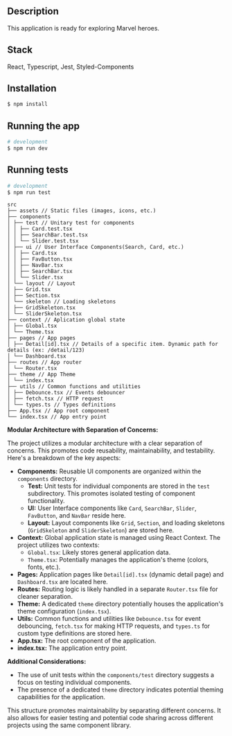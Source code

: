 ## Description

This application is ready for exploring Marvel heroes.

## Stack

React, Typescript, Jest, Styled-Components

## Installation

```bash
$ npm install
```

## Running the app

```bash
# development
$ npm run dev
```

## Running tests

```bash
# development
$ npm run test
```
```
src
├── assets // Static files (images, icons, etc.)
├── components
│ ├── test // Unitary test for components
│ │ ├── Card.test.tsx
│ │ ├── SearchBar.test.tsx
│ │ └── Slider.test.tsx  
│ ├── ui // User Interface Components(Search, Card, etc.)
│ │ ├── Card.tsx
│ │ ├── FavButton.tsx
│ │ ├── NavBar.tsx
│ │ ├── SearchBar.tsx
│ │ └── Slider.tsx
│ └── layout // Layout
│ ├── Grid.tsx
│ ├── Section.tsx
│ └── skeleton // Loading skeletons
│ ├── GridSkeleton.tsx
│ └── SliderSkeleton.tsx
├── context // Aplication global state
│ ├── Global.tsx  
│ └── Theme.tsx
├── pages // App pages
│ ├── Detail[id].tsx // Details of a specific item. Dynamic path for details (ex: /detail/123)
│ └── Dashboard.tsx  
├── routes // App router
│ └── Router.tsx  
├── theme // App Theme
│ └── index.tsx
├── utils // Common functions and utilities
│ ├── Debounce.tsx // Events debouncer
│ ├── fetch.tsx // HTTP request
│ └── types.ts // Types definitions
├── App.tsx // App root component
└── index.tsx // App entry point
```
**Modular Architecture with Separation of Concerns:**

The project utilizes a modular architecture with a clear separation of concerns. This promotes code reusability, maintainability, and testability. Here's a breakdown of the key aspects:

- **Components:** Reusable UI components are organized within the `components` directory.
  - **Test:** Unit tests for individual components are stored in the `test` subdirectory. This promotes isolated testing of component functionality.
  - **UI:** User Interface components like `Card`, `SearchBar`, `Slider`, `FavButton`, and `NavBar` reside here.
  - **Layout:** Layout components like `Grid`, `Section`, and loading skeletons (`GridSkeleton` and `SliderSkeleton`) are stored here.
- **Context:** Global application state is managed using React Context. The project utilizes two contexts:
  - `Global.tsx`: Likely stores general application data.
  - `Theme.tsx`: Potentially manages the application's theme (colors, fonts, etc.).
- **Pages:** Application pages like `Detail[id].tsx` (dynamic detail page) and `Dashboard.tsx` are located here.
- **Routes:** Routing logic is likely handled in a separate `Router.tsx` file for cleaner separation.
- **Theme:** A dedicated `theme` directory potentially houses the application's theme configuration (`index.tsx`).
- **Utils:** Common functions and utilities like `Debounce.tsx` for event debouncing, `fetch.tsx` for making HTTP requests, and `types.ts` for custom type definitions are stored here.
- **App.tsx:** The root component of the application.
- **index.tsx:** The application entry point.

**Additional Considerations:**

- The use of unit tests within the `components/test` directory suggests a focus on testing individual components.
- The presence of a dedicated `theme` directory indicates potential theming capabilities for the application.

This structure promotes maintainability by separating different concerns. It also allows for easier testing and potential code sharing across different projects using the same component library.
